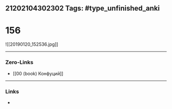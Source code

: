 21202104302302
Tags: #type_unfinished_anki 
---
# 156

![[20190120_152536.jpg]]

---
### Zero-Links
- [[00 (book) Конфуций]]
---
### Links
-